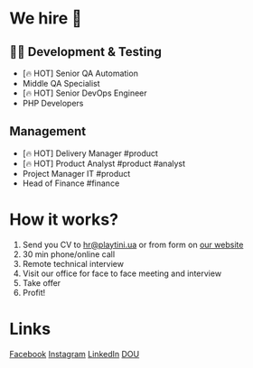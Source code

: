 # We hire 🦄

## 🧑‍💻 Development & Testing
- [🔥 HOT] Senior QA Automation
- Middle QA Specialist
- [🔥 HOT] Senior DevOps Engineer
- PHP Developers

## Management
- [🔥 HOT] Delivery Manager #product
- [🔥 HOT] Product Analyst #product #analyst
- Project Manager IT #product
- Head of Finance #finance

# How it works?
1. Send you CV to hr@playtini.ua or from form on [our website](https://playtini.ua/contacts)
2. 30 min phone/online call
3. Remote technical interview
4. Visit our office for face to face meeting and interview
5. Take offer
6. Profit!

# Links
[Facebook](https://fb.com/playtini)
[Instagram](https://instagram.com/playtini)
[LinkedIn](https://www.linkedin.com/company/playtini/mycompany/)
[DOU](https://jobs.dou.ua/companies/playtini/poll/)
